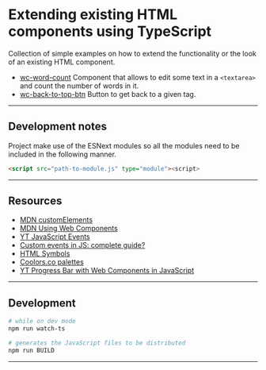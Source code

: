 # Extending existing HTML components using TypeScript

Collection of simple examples on how to extend the functionality or the look of an existing HTML component.

- [wc-word-count](./src/wc-word-count/readme.md)
  Component that allows to edit some text in a `<textarea>` and count the number of words in it.
- [wc-back-to-top-btn](./src/wc-back-to-top-btn/readme.md)
  Button to get back to a given tag.

---

## Development notes

Project make use of the ESNext modules so all the modules need to be included in the following manner.

```html
<script src="path-to-module.js" type="module"><script>
```

---

## Resources

- [MDN customElements](https://developer.mozilla.org/en-US/docs/Web/API/Window/customElements)
- [MDN Using Web Components](https://developer.mozilla.org/en-US/docs/Web/Web_Components/Using_custom_elements)
- [YT JavaScript Events](https://www.youtube.com/playlist?list=PLyuRouwmQCjnEupVi5lpP6VrLg-eO-Zcp)
- [Custom events in JS: complete guide?](https://blog.logrocket.com/custom-events-in-javascript-a-complete-guide/)
- [HTML Symbols](https://www.htmlsymbol.com/)
- [Coolors.co palettes](https://coolors.co/palettes/trending)
- [YT Progress Bar with Web Components in JavaScript](https://www.youtube.com/watch?v=QWvK5_5hL7I)

---

## Development

```bash
# while on dev mode
npm run watch-ts

# generates the JavaScript files to be distributed
npm run BUILD
```

---

